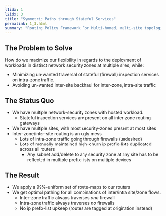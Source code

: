 ```yaml
---
l1idx: 1
l2idx: 3
title: "Symmetric Paths through Stateful Services"
permalink: 1_3.html
summary: "Routing Policy Framework For Multi-homed, multi-site topologies with multiple distributed network-security zones."
---
```


## The Problem to Solve

How do we maximize our flexibility in regards to the deployment of workloads in distinct network security zones at multiple sites, while:

 - Minimizing un-wanted traversal of stateful (firewall) inspection services on intra-zone traffic.
 - Avoiding un-wanted inter-site backhaul for inter-zone, intra-site traffic

## The Status Quo

 - We have multiple network-security zones with hosted workload.
   - Stateful inspection services are present on all inter-zone routing gateways
 - We have multiple sites, with most security-zones present at most sites
 - Inter-zone/inter-site routing is an ugly mess
    - Lots of intra-zone traffic going through firewalls (undesired)
    - Lots of manually maintained high-churn ip prefix-lists duplicated across all routers
       - Any subnet add/delete to any security zone at any site has to be reflected in multiple prefix-lists on multiple devices

## The Result

 - We apply a 99%-uniform set of route-maps to our routers
 - We get optimal pathing for all combinations of inter/intra site/zone flows.
   - Inter-zone traffic always traverses *one* firewall
   - Intra-zone traffic always traverses *no* firewalls
   - No ip prefix-list upkeep  (routes are tagged at origination instead)